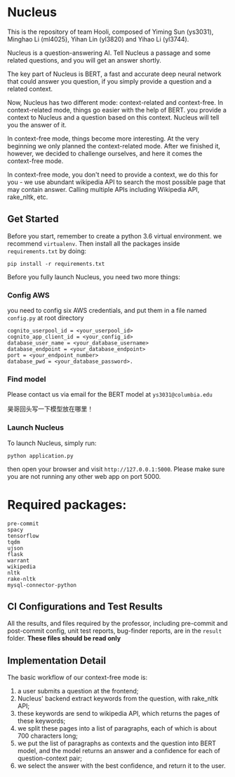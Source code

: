 # Nucleus

This is the repository of team Hooli, composed of Yiming Sun (ys3031), Minghao Li (ml4025), Yihan Lin (yl3820) and Yihao Li (yl3744).

Nucleus is a question-answering AI. Tell Nucleus a passage and some related questions, and you will get an answer shortly.

The key part of Nucleus is BERT, a fast and accurate deep neural network that could answer you question, if you simply provide a question and a related context.

Now, Nucleus has two different mode: context-related and context-free. In context-related mode, things go easier with the help of BERT. you provide a context to Nucleus and a question based on this context. Nucleus will tell you the answer of it.

In context-free mode, things become more interesting. At the very beginning we only planned the context-related mode. After we finished it, however, we decided to challenge ourselves, and here it comes the context-free mode.

In context-free mode, you don't need to provide a context, we do this for you - we use abundant wikipedia API to search the most possible page that may contain answer. Calling multiple APIs including Wikipedia API, rake_nltk, etc.


  
## Get Started

Before you start, remember to create a python 3.6 virtual environment. we recommend `virtualenv`. Then install all the packages inside `requirements.txt` by doing:

```angular2html
pip install -r requirements.txt
```

Before you fully launch Nucleus, you need two more things:

### Config AWS

you need to config six AWS credentials, and put them in a file named `config.py` at root directory

```angular2html
cognito_userpool_id = <your_userpool_id>
cognito_app_client_id = <your_config_id>
database_user_name = <your_database_username>
database_endpoint = <your_database_endpoint>
port = <your_endpoint_number>
database_pwd = <your_database_password>.
```

### Find model

Please contact us via email for the BERT model at `ys3031@columbia.edu`

昊哥回头写一下模型放在哪里！

### Launch Nucleus

To launch Nucleus, simply run:

```angular2html
python application.py
```

then open your browser and visit `http://127.0.0.1:5000`. Please make sure you are not running any other web app on port 5000.

# Required packages:

```angular2html
pre-commit
spacy
tensorflow
tqdm
ujson
flask
warrant
wikipedia
nltk
rake-nltk
mysql-connector-python
```

## CI Configurations and Test Results 

All the results, and files required by the professor, including pre-commit and post-commit config, unit test reports, bug-finder reports, are in the `result` folder. **These files should be read only**

## Implementation Detail

The basic workflow of our context-free mode is:

1. a user submits a question at the frontend;
2. Nucleus' backend extract keywords from the question, with rake_nltk API;
3. these keywords are send to wikipedia API, which returns the pages of these keywords;
4. we split these pages into a list of paragraphs, each of which is about 700 characters long;
5. we put the list of paragraphs as contexts and the question into BERT model, and the model returns an answer and a confidence for each of question-context pair;
6. we select the answer with the best confidence, and return it to the user.
